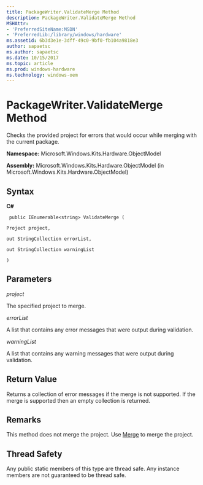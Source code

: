 ```yaml
---
title: PackageWriter.ValidateMerge Method
description: PackageWriter.ValidateMerge Method
MSHAttr:
- 'PreferredSiteName:MSDN'
- 'PreferredLib:/library/windows/hardware'
ms.assetid: 6b3d3e1e-3dff-49c0-9bf0-fb104a9818e3
author: sapaetsc
ms.author: sapaetsc
ms.date: 10/15/2017
ms.topic: article
ms.prod: windows-hardware
ms.technology: windows-oem
---
```


# PackageWriter.ValidateMerge Method


Checks the provided project for errors that would occur while merging with the current package.

**Namespace:** Microsoft.Windows.Kits.Hardware.ObjectModel

**Assembly:** Microsoft.Windows.Kits.Hardware.ObjectModel (in Microsoft.Windows.Kits.Hardware.ObjectModel)

## <span id="Syntax"></span><span id="syntax"></span><span id="SYNTAX"></span>Syntax


**C#**

` public IEnumerable<string> ValidateMerge (`

`Project project,`

`out StringCollection errorList,`

`out StringCollection warningList`

`)`

## <span id="Parameters"></span><span id="parameters"></span><span id="PARAMETERS"></span>Parameters


*project*

The specified project to merge.

*errorList*

A list that contains any error messages that were output during validation.

*warningList*

A list that contains any warning messages that were output during validation.

## <span id="Return_Value"></span><span id="return_value"></span><span id="RETURN_VALUE"></span>Return Value


Returns a collection of error messages if the merge is not supported. If the merge is supported then an empty collection is returned.

## <span id="Remarks"></span><span id="remarks"></span><span id="REMARKS"></span>Remarks


This method does not merge the project. Use [Merge](packagewritermerge-method.md) to merge the project.

## <span id="Thread_Safety"></span><span id="thread_safety"></span><span id="THREAD_SAFETY"></span>Thread Safety


Any public static members of this type are thread safe. Any instance members are not guaranteed to be thread safe.

 

 






